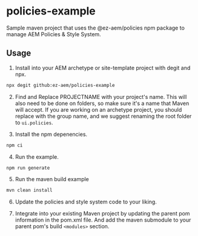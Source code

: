 # policies-example
Sample maven project that uses the @ez-aem/policies npm package to manage AEM Policies &amp; Style System.

## Usage
1. Install into your AEM archetype or site-template project with degit and npx.

```bash
npx degit github:ez-aem/policies-example
```

2. Find and Replace PROJECTNAME with your project's name. This will also need to be done on folders, so make sure it's a name that Maven will accept. If you are working on an archetype project, you should replace with the group name, and we suggest renaming the root folder to `ui.policies`. 

3. Install the npm depenencies.
    
```bash
npm ci
```

4. Run the example.

```bash
npm run generate
```

5. Run the maven build example
    
```bash
mvn clean install
```

6. Update the policies and style system code to your liking.

7. Integrate into your existing Maven project by updating the parent pom information in the pom.xml file. And add the maven submodule to your parent pom's build `<modules>` section.
